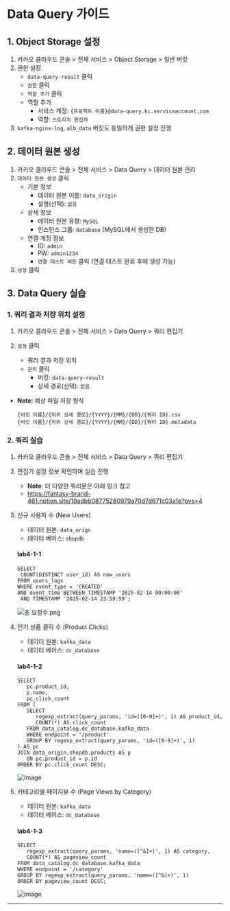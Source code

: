 # Data Query 가이드

## 1. Object Storage 설정
1. 카카오 클라우드 콘솔 > 전체 서비스 > Object Storage > 일반 버킷
2. 권한 설정
   - `data-query-result` 클릭
   - `권한` 클릭
   - `역할 추가` 클릭
   - 역할 추가
      - 서비스 계정: `{프로젝트 이름}@data-query.kc.serviceaccount.com`
      - 역할: `스토리지 편집자`
3. `kafka-nginx-log`, `alb_data` 버킷도 동일하게 권한 설정 진행

## 2. 데이터 원본 생성
1. 카카오 클라우드 콘솔 > 전체 서비스 > Data Query > 데이터 원본 관리
2. `데이터 원본 생성` 클릭
   - 기본 정보
      - 데이터 원본 이름: `data_origin`
      - 설명(선택): `없음`
   - 상세 정보
      - 데이터 원본 유형: `MySQL`
      - 인스턴스 그룹: `database` (MySQL에서 생성한 DB)
   - 연결 계정 정보
      - ID: `admin`
      - PW: `admin1234`
      - `연결 테스트 버튼` 클릭 (연결 테스트 완료 후에 생성 가능)
4. `생성` 클릭


## 3. Data Query 실습
### 1. 쿼리 결과 저장 위치 설정
1. 카카오 클라우드 콘솔 > 전체 서비스 > Data Query > 쿼리 편집기
2. `설정` 클릭
   
   - 쿼리 결과 저장 위치
   - `관리` 클릭
      - 버킷: `data-query-result`
      - 상세 경로(선택): `없음`

- **Note**: 예상 파일 저장 형식
  
  ```
  {버킷 이름}/{하위 상세 경로}/{YYYY}/{MM}/{DD}/{쿼리 ID}.csv
  {버킷 이름}/{하위 상세 경로}/{YYYY}/{MM}/{DD}/{쿼리 ID}.metadata
  ```

### 2. 쿼리 실습
1. 카카오 클라우드 콘솔 > 전체 서비스 > Data Query > 쿼리 편집기
2. 편집기 설정 정보 확인하며 실습 진행
   - **Note**: 더 다양한 쿼리문은 아래 링크 참고
   - https://fantasy-brand-461.notion.site/19adbb08775280979a70d7d671c03a1e?pvs=4
     
  
3. 신규 사용자 수 (New Users)
   - 데이터 원본: `data_orign`
   - 데이터 베이스: `shopdb`
   #### **lab4-1-1**
   ```
   SELECT 
   	COUNT(DISTINCT user_id) AS new_users
   FROM users_logs
   WHERE event_type = 'CREATED'
   AND event_time BETWEEN TIMESTAMP '2025-02-14 00:00:00'
   	AND TIMESTAMP '2025-02-14 23:59:59';
   ```
   ![총 요청수.png](attachment:0e9398ce-44bb-43ae-934e-39d6fa661f67:총_요청수.png)

4. 인기 상품 클릭 수 (Product Clicks)
   - 데이터 원본: `kafka_data`
   - 데이터 베이스: `dc_database`
   #### **lab4-1-2**
   ```
   SELECT 
      pc.product_id,
      p.name,
      pc.click_count
   FROM (
      SELECT 
         regexp_extract(query_params, 'id=([0-9]+)', 1) AS product_id,
         COUNT(*) AS click_count
      FROM data_catalog.dc_database.kafka_data
      WHERE endpoint = '/product'
      GROUP BY regexp_extract(query_params, 'id=([0-9]+)', 1)
   ) AS pc
   JOIN data_origin.shopdb.products AS p
      ON pc.product_id = p.id
   ORDER BY pc.click_count DESC;
   ```
    ![image](https://github.com/user-attachments/assets/417766ba-bca4-4214-b31a-e1210b9caead)

5. 카테고리별 페이지뷰 수 (Page Views by Category)
   - 데이터 원본: `kafka_data`
   - 데이터 베이스: `dc_database`
   #### **lab4-1-3**
   ```
   SELECT
      regexp_extract(query_params, 'name=([^&]+)', 1) AS category,
      COUNT(*) AS pageview_count
   FROM data_catalog.dc_database.kafka_data
   WHERE endpoint = '/category'
   GROUP BY regexp_extract(query_params, 'name=([^&]+)', 1)
   ORDER BY pageview_count DESC;
   ```
   ![image](https://github.com/user-attachments/assets/e3024c3d-bc9f-47a9-8437-9a168c7cc34b)

---
